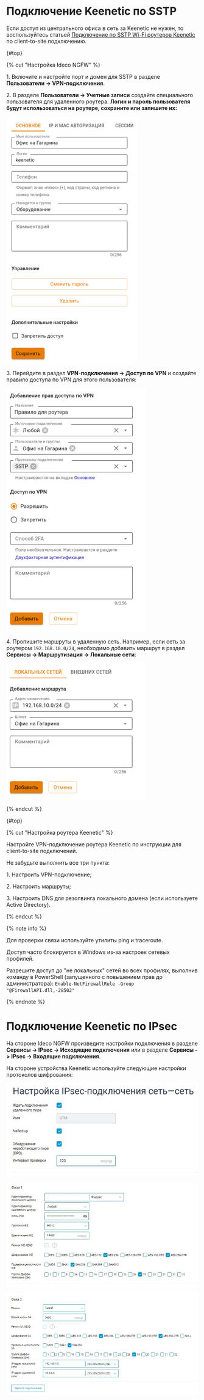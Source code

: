 # Подключение Keenetic по SSTP

Если доступ из центрального офиса в сеть за Keenetic не нужен, то воспользуйтесь статьей [Подключение по SSTP Wi-Fi роутеров Keenetic](../../../../../ngfw/recipes/popular-recipes/vpn/sstp-connecting-keenetic-wi-fi-routers.md) по client-to-site подключению.

{#top}

{% cut "Настройка Ideco NGFW" %}

1\. Включите и настройте порт и домен для SSTP в разделе **Пользователи -> VPN-подключения**.

2\. В разделе **Пользователи -> Учетные записи** создайте специального пользователя для удаленного роутера. **Логин и пароль пользователя будут использоваться на роутере, сохраните или запишите их:**

![](../../../../../_images/tree1.png)

3\. Перейдите в раздел **VPN-подключения -> Доступ по VPN** и создайте правило доступа по VPN для этого пользователя:

![](../../../../../_images/vpn-authorization16.png)

4\. Пропишите маршруты в удаленную сеть. Например, если сеть за роутером `192.168.10.0/24`, необходимо добавить маршрут в раздел **Сервисы -> Маршрутизация -> Локальные сети**:

![](../../../../../_images/routing3.png)

{% endcut %}

{#top}

{% cut "Настройка роутера Keenetic" %}

Настройте VPN-подключение роутера Keenetic по инструкции для client-to-site подключений.

Не забудьте выполнить все три пункта:

1\. Настроить VPN-подключение;

2\. Настроить маршруты;

3\. Настроить DNS для резолвинга локального домена (если используете Active Directory).

{% endcut %}

{% note info %}

Для проверки связи используйте утилиты ping и traceroute.

Доступ часто блокируется в Windows из-за настроек сетевых профилей.

Разрешите доступ до "не локальных" сетей во всех профилях, выполнив команду в PowerShell (запущенного с повышением прав до администратора): `Enable-NetFirewallRule -Group "@FirewallAPI.dll,-28502"`

{% endnote %}

# Подключение Keenetic по IPsec

На стороне Ideco NGFW произведите настройки подключения в разделе **Сервисы -> IPsec -> Исходящие подключения** или в разделе **Сервисы -> IPsec -> Входящие подключения**.

На стороне устройства Keenetic используйте следующие настройки протоколов шифрования:

![](../../../../../_images/keenetic-connection3.png)

![](../../../../../_images/keenetic-connection4.png)

![](../../../../../_images/keenetic-connection5.png)

